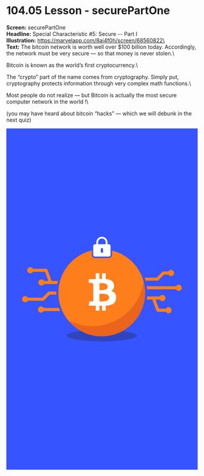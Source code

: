 # 104.05 Lesson - securePartOne

**Screen:** securePartOne\
**Headline:** Special Characteristic #5: Secure -- Part I\
**Illustration:** https://marvelapp.com/8ai4f0h/screen/68560822\
\
**Text:** The bitcoin network is worth well over $100 billion today. Accordingly, the network must be very secure — so that money is never stolen.\


Bitcoin is known as the world’s first cryptocurrency.\


The “crypto” part of the name comes from cryptography. Simply put, cryptography protects information through very complex math functions.\


Most people do not realize — but Bitcoin is actually the most secure computer network in the world !\


(you may have heard about bitcoin “hacks” — which we will debunk in the next quiz)

![](<../.gitbook/assets/image (9).png>)
